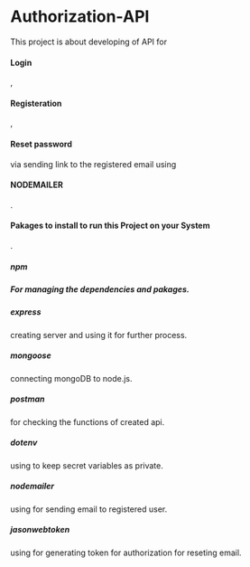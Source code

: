 # Authorization-API

This project is about developing of API for <h4>Login</h4>, <h4>Registeration</h4>, <h4>Reset password</h4> via sending link to the registered email using <h4>NODEMAILER</h4>.
<h4>Pakages to install to run this Project on your System</h4>.
<h5>npm<h5> For managing the dependencies and pakages.
<h5>express</h5> creating server and using it for further process.
<h5>mongoose</h5> connecting mongoDB to node.js.
<h5>postman</h5> for checking the functions of created api.
<h5>dotenv</h5> using to keep secret variables as private.
<h5>nodemailer</h5> using for sending email to registered user. 
<h5>jasonwebtoken</h5> using for generating token for authorization for reseting email.

